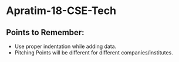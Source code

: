 # Apratim-18-CSE-Tech


## Points to Remember:
* Use proper indentation while adding data.
* Pitching Points will be different for different companies/institutes.

